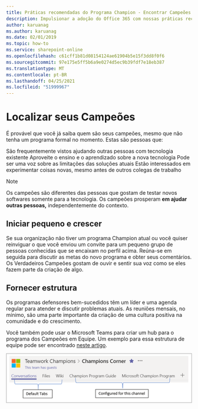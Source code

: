 ```yaml
---
title: Práticas recomendadas do Programa Champion - Encontrar Campeões
description: Impulsionar a adoção do Office 365 com nossas práticas recomendadas do Programa Champion
author: karuanag
ms.author: karuanag
ms.date: 02/01/2019
ms.topic: how-to
ms.service: sharepoint-online
ms.openlocfilehash: c61cff1b81d08154124ae61904b5e15f3dd8f0f6
ms.sourcegitcommit: 97e175e5ff5b6a9e0274d5ec9b39fdf7e18eb387
ms.translationtype: MT
ms.contentlocale: pt-BR
ms.lasthandoff: 04/25/2021
ms.locfileid: "51999967"
---
```

# <a name="finding-your-champions"></a>Localizar seus Campeões 

É provável que você já saiba quem são seus campeões, mesmo que não tenha um programa formal no momento.  Estas são pessoas que:

São frequentemente vistos ajudando outras pessoas com tecnologia existente Aproveite o ensino e o aprendizado sobre a nova tecnologia Pode ser uma voz sobre as limitações das soluções atuais Estão interessados em experimentar coisas novas, mesmo antes de outros colegas de trabalho

> [!NOTE]
> Os campeões são diferentes das pessoas que gostam de testar novos softwares somente para a tecnologia. Os campeões prosperam **em ajudar outras pessoas,** independentemente do contexto. 

## <a name="start-small-and-grow"></a>Iniciar pequeno e crescer

Se sua organização não tiver um programa Champion atual ou você quiser reinviguar o que você enviou um convite para um pequeno grupo de pessoas conhecidas que se encaixam no perfil acima.  Reúna-se em seguida para discutir as metas do novo programa e obter seus comentários. Os Verdadeiros Campeões gostam de ouvir e sentir sua voz como se eles fazem parte da criação de algo.  

## <a name="provide-structure"></a>Fornecer estrutura

Os programas defensores bem-sucedidos têm um líder e uma agenda regular para atender e discutir problemas atuais.  As reuniões mensais, no mínimo, são uma parte importante da criação de uma cultura positiva na comunidade e do crescimento.  

Você também pode usar o Microsoft Teams para criar um hub para o programa dos Campeões em Equipe.  Um exemplo para essa estrutura de equipe pode ser encontrado [neste artigo](/MicrosoftTeams/teams-adoption-your-first-teams).

![guias de equipe do campeão do trabalho em equipe](media/teams-adoption-tab-example.png)